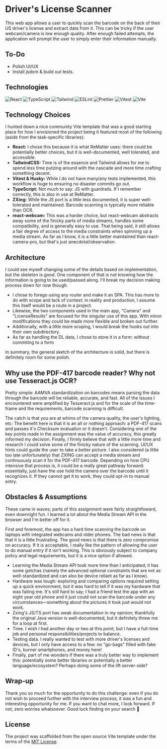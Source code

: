 # Driver's License Scanner

This web app allows a user to quickly scan the barcode on the back of their US driver's license and extract data from it. This can be tricky if the user webcam/camera is low enough quality. After enough failed attempts, the application will prompt the user to simply enter their information manually.

## To-Do

-   Polish UI/UX
-   Install jsdom & build out tests.

## Technologies

![React](https://img.shields.io/badge/frontend-react-61DBFB?style=flat&logo=react)
![TypeScript](https://img.shields.io/badge/frontend-ts-blue?style=flat&logo=typescript)
![Tailwind](https://img.shields.io/badge/frontend-tailwind-00C4C4?style=flat&logo=tailwindcss)
![ESLint](https://img.shields.io/badge/linter-eslint-4B32C3?style=flat&logo=eslint)
![Prettier](https://img.shields.io/badge/formatter-prettier-F8BC45?style=flat&logo=prettier)
![Vitest](https://img.shields.io/badge/specs-vitest-yellow?style=flat&logo=vitest)
![Vite](https://img.shields.io/badge/build-vite-A855F7?style=flat&logo=vite)

## Technology Choices

I hunted down a nice community Vite template that was a good starting place for how I envisioned the project being it featured most of the following (aside from the task-specific libraries):

-   **React:** I chose this because it is what ReMatter uses: there could be potentially better choices, but it is well-documented, well tolerated, and accessible.
-   **TailwindCSS:** Time is of the essence and Tailwind allows for me to spend less time putzing around with the cascade and more time crafting something decent.
-   **Vitest & Husky:** While I do not have many/any tests implemented, this workflow is huge to ensuring no disaster commits go out.
-   **TypeScript:** Not much to say: JS with guardrails. If I remember correctly, this is also in use at ReMatter.
-   **ZXing:** While the JS port is a little less documented, it is super well-tolerated and maintained. Barcode scanning is typically more reliable than OCR.
-   **react-webcam:** This was a harder choice, but react-webcam abstracts away some of the finicky parts of media streams, handles some compatibility, and is generally easy to use. That being said, it still allows a fair degree of access to the media constraints when spinning up a media stream. As far as I know, it is a little better maintained than react-camera-pro, but that's just anecdotal/observation.

## Architecture

I could see myself changing some of the details based on implementation, but the skeleton is good. One component of that is not knowing how the information is going to be used/passed along. I'll break my decision making process down for now though.

-   I chose to forego using any router and make it an SPA. This has more to do with scope and lack of context: in reality and production, I assume this itself would be a route in a project.
-   Likewise, the two components used in the main app, "Camera" and "LicenseResults" are focused for the singular use of this app. With minor modifications they could be made more flexible and broken out further.
-   Additionally, with a little more scoping, I would break the hooks out into their own subdirectory.
-   As far as handling the DL data, I chose to store it in a form: without commiting to a form

In summary, the general sketch of the architecture is solid, but there is definitely room for some polish.

## Why use the PDF-417 barcode reader? Why not use Tesseract.js OCR?

Pretty simple: AAMVA standardization on barcodes means parsing the data through the barcode will be reliable, accurate, and fast. All of the issues I encountered were amplified by Tesseract.js and for the scale of the time-frame and the requirements, barcode scanning is difficult.

The catch is that you are at whims of the camera quality, the user's lighting, etc: The benefit here is that it is an all or nothing approach: a PDF-417 scans and passes it's Checksum evaluation or it doesn't. Considering one of the key points made in the assignment was the value of accuracy, this greatly informed my decision. Finally, I firmly believe that with a little more time and research I could solve some of the finicky nature of the scanning. UI/UX hints could guide the user to take a better picture. I also considered (a little too late unfortunately) that ZXING can accept a media stream and continuously scan it for the PDF-417 barcode. Depending on how CPU intensive that process is, it could be a really great pathway forward: essentially, just have the use hold the camera over the barcode until it recognizes it. If they cannot get it to work, they could opt-in to manual entry.

## Obstacles & Assumptions

These came in waves; parts of this assignment were fairly straightfoward, even downright fun. I learned a lot about the Media Stream API in the browser and I'm better off for it.

First and foremost, the app has a hard time scanning the barcode on laptops with integrated webcams and older phones. The bad news is that that it is a little frustrating. The good news is that there is zero compromise on accuracy. If it is acceptable, I really like the pattern of allowing the user to do manual entry if it isn't working. This is obviously subject to company policy and legal requirements, but it is a nice option if allowed.

-   Learning the Media Stream API took more time than I anticipated; it has some gotchas (namely the advanced optional constraints that are not as well-standardized and can also be device reliant as far as I know).
-   Hardware was tough: exploring and comparing options required setting up a quick environment, but it was hard to tell if it was my hardware that was failing me. It's still hard to say; I had a friend test the app with an eight year old phone and it just could not scan the barcode under any circumstances—something about the pictures it took just would not work.
-   Zxing's JS/TS port has weak documentation in my opinion; thankfully the original Java version is well-documented, but it definitely threw me for a loop at first.
-   Time. I wish I had another day or two at this point, but I have a full-time job and personal responsibilities/projects to balance.
-   Testing data. I really wanted to test with more driver's licenses and devices, but I only have access to a few: no "go-bags" filled with fake ID's, burner smartphones, and money here!
-   Finally, part of me wonders if there was a truly better way to implement this: potentially some better libraries or potentially a better language/ecosystem? Perhaps doing some of the lift server-side?

## Wrap-up

Thank you so much for the opportunity to do this challenge: even if you do not wish to proceed further with the interview process, it was a fun and interesting opportunity for me. If you want to chat more, I look forward. If not, zero worries whatsoever. Good luck finding on your search 🙂

## License

The project was scaffolded from the open source Vite template under the terms of the [MIT License](LICENSE).
